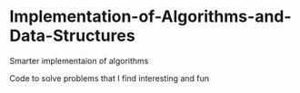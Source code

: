 # Implementation-of-Algorithms-and-Data-Structures
Smarter implementaion of algorithms

Code to solve problems that I find interesting and fun
